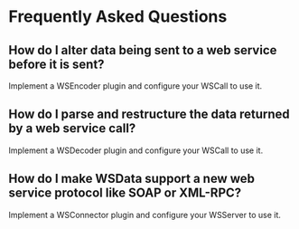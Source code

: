 # Frequently Asked Questions

## How do I alter data being sent to a web service before it is sent?

Implement a WSEncoder plugin and configure your WSCall to use it.

## How do I parse and restructure the data returned by a web service call?

Implement a WSDecoder plugin and configure your WSCall to use it.

## How do I make WSData support a new web service protocol like SOAP or XML-RPC?

Implement a WSConnector plugin and configure your WSServer to use it.
